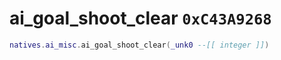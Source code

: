 # ai_goal_shoot_clear `0xC43A9268`

```lua
natives.ai_misc.ai_goal_shoot_clear(_unk0 --[[ integer ]])
```